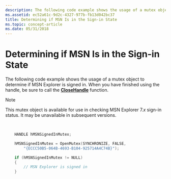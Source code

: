 ```yaml
---
description: The following code example shows the usage of a mutex object to determine if MSN Explorer is signed in.
ms.assetid: ec52a61c-9d2c-4327-977b-fb13d042bc37
title: Determining if MSN Is in the Sign-in State
ms.topic: concept-article
ms.date: 05/31/2018
---
```


# Determining if MSN Is in the Sign-in State

The following code example shows the usage of a mutex object to determine if MSN Explorer is signed in. When you have finished using the handle, be sure to call the [**CloseHandle**](/windows/win32/api/handleapi/nf-handleapi-closehandle) function.

> [!Note]  
> This mutex object is available for use in checking MSN Explorer 7.*x* sign-in status. It may be unavailable in subsequent versions.

 


```C++
    HANDLE hMSNSignedInMutex;

    hMSNSignedInMutex = OpenMutex(SYNCHRONIZE, FALSE, 
        "{ECCC50B5-064B-4693-B104-925714A4C74B}");

    if (hMSNSignedInMutex != NULL)
    {
        // MSN Explorer is signed in
    }
```



 

 
